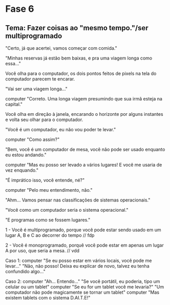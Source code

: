# Fase 6

## Tema: Fazer coisas ao "mesmo tempo."/ser multiprogramado

"Certo, já que acertei, vamos começar com comida."

"Minhas reservas já estão bem baixas, e pra uma viagem longa como essa..."

Você olha para o computador, os dois pontos feitos de pixels na tela do computador parecem te encarar.

"Vai ser uma viagem longa..."

computer "Correto. Uma longa viagem presumindo que sua irmã esteja na capital."

Você olha em direção à janela, encarando o horizonte por alguns instantes e volta seu olhar para o computador.

"Você é um computador, eu não vou poder te levar."

computer "Como assim?"

"Bem, você é um computador de mesa, você não pode ser usado enquanto eu estou andando."

computer "Mas eu posso ser levado a vários lugares! E você me usaria de vez enquando."

"É imprático isso, você entende, né?"

computer "Pelo meu entendimento, não."

"Ahm... Vamos pensar nas classificações de sistemas operacionais."

"Você como um computador seria o sistema operacional."

"E programas como se fossem lugares."

1 - Você é multiprogramado, porque você pode estar sendo usado em um lugar A, B e C ao decorrer do tempo // fdp

2 - Você é monoprogramado, porquê você pode estar em apenas um lugar A por uso, que seria a mesa. // vdd

Caso 1:
    computer "Se eu posso estar em vários locais, você pode me levar..."
    "Não, não posso! Deixa eu explicar de novo, talvez eu tenha confundido algo..."

Caso 2:
    computer "Ah... Entendo..."
    "Se você portátil, eu poderia, tipo um celular ou um tablet"
    computer "Se eu for um tablet você me levaria?"
    "Um computador não pode magicamente se tornar um tablet"
    computer "Mas existem tablets com o sistema D.AI.T.E!"
